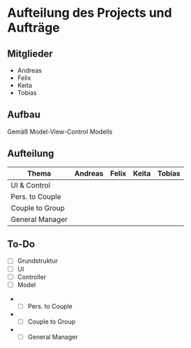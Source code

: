 # Aufteilung des Projects und Aufträge
## Mitglieder
+ Andreas
+ Felix
+ Keita
+ Tobias
## Aufbau
Gemäß Model-View-Control Modells
## Aufteilung
| Thema           | Andreas   | Felix   | Keita   | Tobias   |
|-----------------|-----------|---------|---------|----------|
| UI & Control    |           |         |         |          |
| Pers. to Couple |           |         |         |          |
| Couple to Group |           |         |         |          |
| General Manager |           |         |         |          |


## To-Do
- [ ] Grundstruktur
- [ ] UI
- [ ] Controller
- [ ] Model
- - [ ] Pers. to Couple
- - [ ] Couple to Group
- - [ ] General Manager